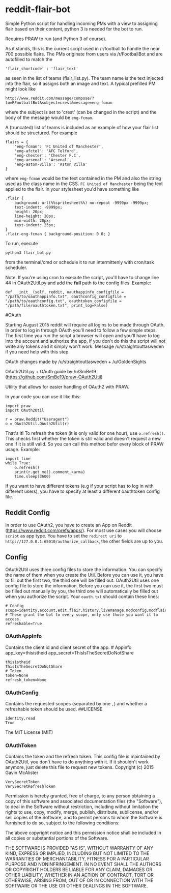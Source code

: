 reddit-flair-bot
================

Simple Python script for handling incoming PMs with a view to assigning flair based on their content, python 3 is needed for the bot to run.

Requires PRAW to run (and Python 3 of course).

As it stands, this is the current script used in /r/football to handle the near 700 possible flairs. The PMs originate from users via /r/FootballBot and are autofilled to match the

    'flair_shortcode' : 'flair_text'
    
as seen in the list of teams (flair_list.py). The team name is the text injected into the flair, so it assigns both an image and text. A typical prefilled PM might look like

    http://www.reddit.com/message/compose/?to=RFootballBot&subject=crest&message=eng-fcman

where the subject is set to 'crest' (can be changed in the script) and the body of the message would be `eng-fcman`.

A (truncated) list of teams is included as an example of how your flair list should be structured. For example

    flairs = {
        'eng-fcman': 'FC United of Manchester',
        'eng-afctel': 'AFC Telford',
        'eng-chester': 'Chester F.C',
        'eng-arsenal': 'Arsenal',
        'eng-aston-villa': 'Aston Villa'
    }

where `eng-fcman` would be the text contained in the PM and also the string used as the class name in the CSS. `FC United of Manchester` being the text applied to the flair. In your stylesheet you'd have something like

    .flair {
        background: url(%%spritesheet%%) no-repeat -9999px -9999px;
        text-indent: -9999px;
        height: 20px;
        line-height: 20px;
        min-width: 20px;
        text-indent: 23px;
    }
    .flair-eng-fcman { background-position: 0 0; }

To run, execute

    python3 flair_bot.py

from the terminal/cmd or schedule it to run intermittenly with cron/task scheduler.

Note: If you're using cron to execute the script, you'll have to change line 44 in OAuth2Util.py and add the **full** path to the config files. Example: 

```def __init__(self, reddit, oauthappinfo_configfile = "/path/to/oauthappinfo.txt", oauthconfig_configfile = "/path/to/oauthconfig.txt", oauthtoken_configfile = "/path/file/oauthtoken.txt", print_log=False)```

#OAuth

Starting August 2015 reddit will require all logins to be made through OAuth. In order to log in through OAuth you'll need to follow a few simple steps.
The first time you run the script a browser will open and you'll have to log into the account and authorize the app, if you don't do this the script will not write any tokens and it simply won't work. Message /u/straightouttasweden if you need help with this step.

OAuth changes made by /u/straightouttasweden + /u/GoldenSights

OAuth2Util.py + OAuth guide by /u/SmBe19 (https://github.com/SmBe19/praw-OAuth2Util)

Utility that allows for easier handling of OAuth2 with PRAW.

In your code you can use it like this:

	import praw
	import OAuth2Util

	r = praw.Reddit("Useragent")
	o = OAuth2Util.OAuth2Util(r)

That's it! To refresh the token (it is only valid for one hour), use `o.refresh()`. This checks first whether the token is still valid and doesn't request a new one if it is still valid. So you can call this method befor every block of PRAW usage. Example:

	import time
	while True:
		o.refresh()
		print(r.get_me().comment_karma)
		time.sleep(3600)

If you want to have different tokens (e.g if your script has to log in with different users), you have to specify at least a different oauthtoken config file.

## Reddit Config
In order to use OAuth2, you have to create an App on Reddit (https://www.reddit.com/prefs/apps/). For most use cases you will choose `script` as app type. You have to set the `redirect uri` to `http://127.0.0.1:65010/authorize_callback`, the other fields are up to you.

## Config
OAuth2Util uses three config files to store the information. You can specify the name of them when you create the Util. Before you can use it, you have to fill out the first two, the third one will be filled out.
OAuth2Util uses one config file to store the information. Before you can use it, the first two must be filled out manually by you, the third one will automatically be filled out when you authorize the script. Your `oauth.txt` should contain these lines:
	
	# Config 
	scope=identity,account,edit,flair,history,livemanage,modconfig,modflair,modlog,modothers,modposts,modself,modwiki,mysubreddits,privatemessages,read,report,save,submit,subscribe,vote,wikiedit,wikiread # These grant the bot to every scope, only use those you want it to access.
	refreshable=True

### OAuthAppInfo
Contains the client id and client secret of the app.
	# Appinfo
	app_key=thisistheid
	app_secret=ThisIsTheSecretDoNotShare

	thisistheid
	ThisIsTheSecretDoNotShare
	# Token
	token=None
	refresh_token=None

### OAuthConfig
Contains the requested scopes (separated by one `,`) and whether a refreshable token should be used.
##LICENSE

	identity,read
	True
The MIT License (MIT)

### OAuthToken
Contains the token and the refresh token. This config file is maintained by OAuth2Util, you don't have to do anything with it. If it shouldn't work anymore, just delete this file to request new tokens.
Copyright (c) 2015 Gavin McAlister

	VerySecretToken
	VerySecretRefreshToken
Permission is hereby granted, free of charge, to any person obtaining a copy
of this software and associated documentation files (the "Software"), to deal
in the Software without restriction, including without limitation the rights
to use, copy, modify, merge, publish, distribute, sublicense, and/or sell
copies of the Software, and to permit persons to whom the Software is
furnished to do so, subject to the following conditions:

The above copyright notice and this permission notice shall be included in
all copies or substantial portions of the Software.

THE SOFTWARE IS PROVIDED "AS IS", WITHOUT WARRANTY OF ANY KIND, EXPRESS OR
IMPLIED, INCLUDING BUT NOT LIMITED TO THE WARRANTIES OF MERCHANTABILITY,
FITNESS FOR A PARTICULAR PURPOSE AND NONINFRINGEMENT. IN NO EVENT SHALL THE
AUTHORS OR COPYRIGHT HOLDERS BE LIABLE FOR ANY CLAIM, DAMAGES OR OTHER
LIABILITY, WHETHER IN AN ACTION OF CONTRACT, TORT OR OTHERWISE, ARISING FROM,
OUT OF OR IN CONNECTION WITH THE SOFTWARE OR THE USE OR OTHER DEALINGS IN
THE SOFTWARE.









